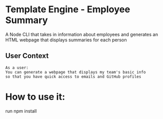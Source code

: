 #  Template Engine - Employee Summary

A  Node CLI that takes in information about employees and generates an HTML webpage that displays summaries for each person


## User Context



```
As a user:
You can generate a webpage that displays my team's basic info
so that you have quick access to emails and GitHub profiles
```

# How to use it:

run npm install


